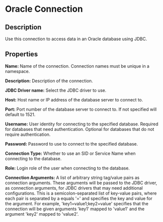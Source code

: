 # Oracle Connection


Description
-----------
Use this connection to access data in an Oracle database using JDBC.

Properties
----------
**Name:** Name of the connection. Connection names must be unique in a namespace.

**Description:** Description of the connection.

**JDBC Driver name:** Select the JDBC driver to use.

**Host:** Host name or IP address of the database server to connect to.

**Port:** Port number of the database server to connect to. If not specified will default to 1521.

**Username:** User identity for connecting to the specified database. Required for databases that need
authentication. Optional for databases that do not require authentication.

**Password:** Password to use to connect to the specified database.

**Connection Type:** Whether to use an SID or Service Name when connecting to the database.

**Role:** Login role of the user when connecting to the database.

**Connection Arguments:** A list of arbitrary string tag/value pairs as connection arguments. These arguments
will be passed to the JDBC driver, as connection arguments, for JDBC drivers that may need additional configurations.
This is a semicolon-separated list of key-value pairs, where each pair is separated by a equals '=' and specifies
the key and value for the argument. For example, 'key1=value1;key2=value' specifies that the connection will be
given arguments 'key1' mapped to 'value1' and the argument 'key2' mapped to 'value2'.